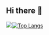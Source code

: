 ## Hi there 👋

[![](https://github-readme-stats-git-masterrstaa-rickstaa.vercel.app/api?username=MendelDebrabandere&theme=tokyonight&show_icons=true)](https://github.com/anuraghazra/github-readme-stats)[![Top Langs](https://github-readme-stats-git-masterrstaa-rickstaa.vercel.app/api/top-langs/?username=MendelDebrabandere&exclude_repo=UnrealEngine,GP2_PhysX,PortalRemake-DeferredRenderer,ZombieGame,CrowdPathfinding,GameplayProgramming,3DJapaneseFisherHouse&layout=compact&theme=tokyonight&langs_count=16&size_weight=0.5&count_weight=0.5)](https://github.com/anuraghazra/github-readme-stats)



<!--
**MendelDebrabandere/MendelDebrabandere** is a ✨ _special_ ✨ repository because its `README.md` (this file) appears on your GitHub profile.

Here are some ideas to get you started:

- 🔭 I’m currently working on ...
- 🌱 I’m currently learning ...
- 👯 I’m looking to collaborate on ...
- 🤔 I’m looking for help with ...
- 💬 Ask me about ...
- 📫 How to reach me: ...
- 😄 Pronouns: ...
- ⚡ Fun fact: ...
-->
